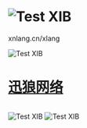  ![Test XIB](http://xnlang.cn/favicon.ico)
=====

xnlang.cn/xlang

  
   ![Test XIB](http://xnlang.cn/favicon.ico)<h1><a href="http://xnlang.cn/">迅狼网络</a></h1>

   ```ObjectiveC 
   ```
   ![Test XIB](http://xnlang.cn/templets/default/images/logo.gif)
   ![Test XIB](http://xnlang.cn/templets/default/images/logo.gif)
